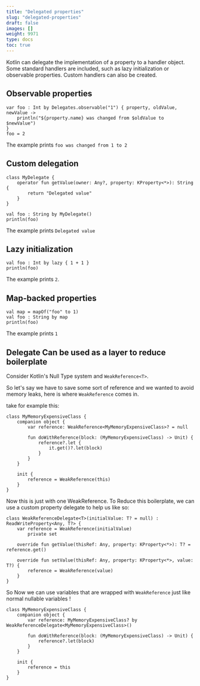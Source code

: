 ```yaml
---
title: "Delegated properties"
slug: "delegated-properties"
draft: false
images: []
weight: 9971
type: docs
toc: true
---
```


Kotlin can delegate the implementation of a property to a handler object. Some standard handlers are included, such as lazy initialization or observable properties. Custom handlers can also be created.

## Observable properties
    var foo : Int by Delegates.observable("1") { property, oldValue, newValue ->
        println("${property.name} was changed from $oldValue to $newValue")
    }
    foo = 2

The example prints `foo was changed from 1 to 2`

## Custom delegation
    class MyDelegate {
        operator fun getValue(owner: Any?, property: KProperty<*>): String {
            return "Delegated value"
        }
    }

    val foo : String by MyDelegate()
    println(foo)

The example prints `Delegated value`

## Lazy initialization
    val foo : Int by lazy { 1 + 1 }
    println(foo)

The example prints `2`.


## Map-backed properties
    val map = mapOf("foo" to 1)
    val foo : String by map
    println(foo)

The example prints `1`

## Delegate Can be used as a layer to reduce boilerplate
Consider Kotlin's Null Type system and `WeakReference<T>`.

So let's say we have to save some sort of reference and we wanted to avoid memory leaks, here is where `WeakReference` comes in.

take for example this: 

    class MyMemoryExpensiveClass {
        companion object {
            var reference: WeakReference<MyMemoryExpensiveClass>? = null

            fun doWithReference(block: (MyMemoryExpensiveClass) -> Unit) {
                reference?.let {
                    it.get()?.let(block)
                }
            }
        }

        init {
            reference = WeakReference(this)
        }
    }

Now this is just with one WeakReference. To Reduce this boilerplate, we can use a custom property delegate to help us like so:

    class WeakReferenceDelegate<T>(initialValue: T? = null) : ReadWriteProperty<Any, T?> {
        var reference = WeakReference(initialValue)
            private set
        
        override fun getValue(thisRef: Any, property: KProperty<*>): T? = reference.get()
        
        override fun setValue(thisRef: Any, property: KProperty<*>, value: T?) {
            reference = WeakReference(value)
        }
    }

So Now we can use variables that are wrapped with `WeakReference` just like normal nullable variables !

    class MyMemoryExpensiveClass {
        companion object {
            var reference: MyMemoryExpensiveClass? by WeakReferenceDelegate<MyMemoryExpensiveClass>()

            fun doWithReference(block: (MyMemoryExpensiveClass) -> Unit) {
                reference?.let(block)
            }
        }

        init {
            reference = this
        }
    }

